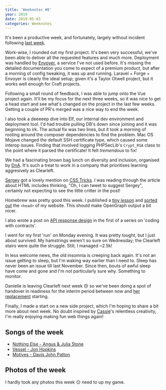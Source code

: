 ```yaml
---
title: 'Weeknotes #8'
year: 2019
date: 2019-05-03
categories: Weeknotes
---
```


It's been a productive week, and fortunately, largely without incident following [last week](/blog/weeknotes-7/).

Work-wise, I rounded out my first project. It's been very successful, we've been able to deliver all the requested features and much more. Deployment was handled by [Envoyer](https://envoyer.io), a service I've not used before. It's missing the detailed documentation you come to expect of a premium product, but after a morning of config tweaking, it was up and running. Laravel + Forge + Envoyer is clearly the ideal setup; given it's a Taylor Otwell project, but it works well enough for Craft projects.

Following a small round of feedback, I was able to jump onto the Vue project again. It'll be my focus for the next three weeks, so it was nice to get a head start and see what's changed on the project in the last few weeks. Getting a couple of PR's merged was a nice way to end the week.

I also took a deeeeep dive into Elf, our internal dev environment and deployment tool. I'd had trouble pulling DB's down since joining and it was beginning to irk. The actual fix was two lines, but it took a morning of rooting around the composer dependencies to find the problem. Mac OS Mojave changed the default SSH certificate type, which caused some interop issues. Finding that involved logging PHPSecLib's `Crypt_RSA` class to the point where it parsed the certificate! It felt _tremendous_ to fix!

We had a fascinating brown bag lunch on diversity and inclusion, organised by [DnA](https://diversityandability.com/). It's such a treat to work in a company that prioritises learning aggresively as Clearleft.

[Sergey](https://sergey.trysmudford.com) got a lovely mention on [CSS Tricks](https://css-tricks.com/the-simplest-ways-to-handle-html-includes/). I was reading through the article about HTML includes thinking, "Oh, I can tweet to suggest Sergey", certainly not expecting to see the little critter in the post!

Homebrew was pretty good this week. I published a [tiny lesson](/blog/fancy-slack-meta-tags/) and [sorted out](https://github.com/trys/trysv4/commit/b8114923691eecd055bafbc8f4c362ef07ba4369) the `<head>` of my website. This should make OpenGraph output a bit nicer.

I also wrote a post on [API response design](/blog/coding-with-contracts-api/) in the first of a series on 'coding with contracts'.

I went for my first 'run' on Monday evening. It was pretty tought, but I just about survived. My hamstrings weren't so sure on Wednesday; the Clearleft stairs were quite the struggle. Still, I managed ~2.5k!

In less welcome news, the old insomnia is creeping back again. It's not an issue getting to sleep, but I'm waking way earlier than I need to. Sleep has never been an issue till last November. Since then, bouts of awful sleep have come and gone and I'm not particularly sure why. Something to monitor.

Danielle is leaving Clearleft next week 😞 so we've been doing a spot of handover in readiness for the interim period between now and [her replacement](https://clearleft.com/team/jobs/head-of-front-end-development) starting.

Finally, I made a start on a new side project, which I'm hoping to share a bit more about next week. No doubt inspired by [Cassie](https://twitter.com/cassiecodes)'s relentless creativity, I'm really enjoying making fun web things again!

## Songs of the week

- [Nothing Else - Angus & Julia Stone](https://open.spotify.com/track/33ZjZqqFuGRTPjNVqO0h8o)
- [Vessel - Jon Hopkins](https://open.spotify.com/track/61MCvDqpGjGYd37u98qeyF)
- [Motives - Davis John Patton](https://open.spotify.com/track/58XCB33rWd3wi73d4luOwY)

## Photos of the week

I hardly took any photos this week 😐 need to up my game.